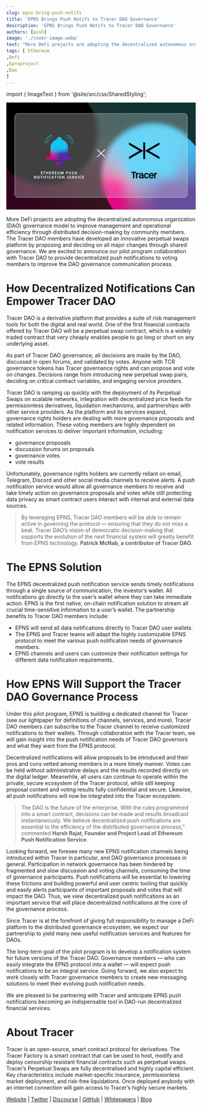 ```yaml
---
slug: epns-bring-push-notifs
title: 'EPNS Brings Push Notifs to Tracer DAO Governance'
description: 'EPNS Brings Push Notifs to Tracer DAO Governance'
authors: [push]
image: './cover-image.webp'
text: "More DeFi projects are adopting the decentralized autonomous organization (DAO) governance model to improve management and operational efficiency through distributed decision-making by community members."
tags: [ Ethereum
,Defi
,Epnsproject
,Dao
]
---
```


import { ImageText } from '@site/src/css/SharedStyling';

![Cover Image of EPNS Brings Push Notifs to Tracer DAO Governance](./cover-image.webp)

<!--truncate-->

More DeFi projects are adopting the decentralized autonomous organization (DAO) governance model to improve management and operational efficiency through distributed decision-making by community members. The Tracer DAO members have developed an innovative perpetual swaps platform by proposing and deciding on all major changes through shared governance. We are excited to announce our pilot program collaboration with Tracer DAO to provide decentralized push notifications to voting members to improve the DAO governance communication process.

# **How Decentralized Notifications Can Empower Tracer DAO**

Tracer DAO is a derivative platform that provides a suite of risk management tools for both the digital and real world. One of the first financial contracts offered by Tracer DAO will be a perpetual swap contract, which is a widely traded contract that very cheaply enables people to go long or short on any underlying asset.

As part of Tracer DAO governance, all decisions are made by the DAO, discussed in open forums, and validated by votes. Anyone with TCR governance tokens has Tracer governance rights and can propose and vote on changes. Decisions range from introducing new perpetual swap pairs, deciding on critical contract variables, and engaging service providers.

Tracer DAO is ramping up quickly with the deployment of its Perpetual Swaps on scalable networks, integration with decentralized price feeds for permissionless derivatives, liquidation mechanisms, and partnerships with other service providers. As the platform and its services expand, governance rights holders are dealing with more governance proposals and related information. These voting members are highly dependent on notification services to deliver important information, including:

- governance proposals
- discussion forums on proposals
- governance votes
- vote results

Unfortunately, governance rights holders are currently reliant on email, Telegram, Discord and other social media channels to receive alerts. A push notification service would allow all governance members to receive and take timely action on governance proposals and votes while still protecting data privacy as smart contract users interact with internal and external data sources.

> By leveraging EPNS, Tracer DAO members will be able to remain active in governing the protocol — ensuring that they do not miss a beat. Tracer DAO’s vision of democratic decision-making that supports the evolution of the next financial system will greatly benefit from EPNS technology. **Patrick McNab, a contributor of Tracer DAO.**

# **The EPNS Solution**

The EPNS decentralized push notification service sends timely notifications through a single source of communication, the investor’s wallet. All notifications go directly to the user’s wallet where they can take immediate action. EPNS is the first native, on-chain notification solution to stream all crucial time-sensitive information to a user’s wallet. The partnership benefits to Tracer DAO members include:

- EPNS will send all data notifications directly to Tracer DAO user wallets.
- The EPNS and Tracer teams will adapt the highly customizable EPNS protocol to meet the various push notification needs of governance members.
- EPNS channels and users can customize their notification settings for different data notification requirements.

# **How EPNS Will Support the Tracer DAO Governance Process**

Under this pilot program, EPNS is building a dedicated channel for Tracer (see our lightpaper for definitions of channels, services, and more). Tracer DAO members can subscribe to the Tracer channel to receive customized notifications to their wallets. Through collaboration with the Tracer team, we will gain insight into the push notification needs of Tracer DAO governors and what they want from the EPNS protocol.

Decentralized notifications will allow proposals to be introduced and their pros and cons vetted among members in a more timely manner. Votes can be held without administrative delays and the results recorded directly on the digital ledger. Meanwhile, all users can continue to operate within the private, secure ecosystem of the Tracer protocol, while still keeping proposal content and voting results fully confidential and secure. Likewise, all push notifications will now be integrated into the Tracer ecosystem.

> The DAO is the future of the enterprise. With the rules programmed into a smart contract, decisions can be made and results broadcast instantaneously. We believe decentralized push notifications are essential to the efficiency of the distributed governance process,” commented **Harsh Rajat, Founder and Project Lead of Ethereum Push Notification Service**.

Looking forward, we foresee many new EPNS notification channels being introduced within Tracer in particular, and DAO governance processes in general. Participation in network governance has been hindered by fragmented and slow discussion and voting channels, consuming the time of governance participants. Push notifications will be essential to lowering these frictions and building powerful and user centric tooling that quickly and easily alerts participants of important proposals and votes that will impact the DAO. Thus, we view decentralized push notifications as an important service that will place decentralized notifications at the core of the governance process.

Since Tracer is at the forefront of giving full responsibility to manage a DeFi platform to the distributed governance ecosystem, we expect our partnership to yield many new useful notification services and features for DAOs.

The long-term goal of the pilot program is to develop a notification system for future versions of the Tracer DAO. Governance members — who can easily integrate the EPNS protocol into a wallet — will expect push notifications to be an integral service. Going forward, we also expect to work closely with Tracer governance members to create new messaging solutions to meet their evolving push notification needs.

We are pleased to be partnering with Tracer and anticipate EPNS push notifications becoming an indispensable tool in DAO-run decentralized financial services.

# **About Tracer**

Tracer is an open-source, smart contract protocol for derivatives. The Tracer Factory is a smart contract that can be used to host, modify and deploy censorship resistant financial contracts such as perpetual swaps. Tracer’s Perpetual Swaps are fully decentralised and highly capital efficient. Key characteristics include market-specific insurance, permissionless market deployment, and risk-free liquidations. Once deployed anybody with an internet connection will gain access to Tracer’s highly secure markets.

[Website](https://tracer.finance/) | [Twitter](https://twitter.com/TracerDAO) | [Discourse](https://discourse.tracer.finance/) | [GitHub](https://github.com/tracer-protocol) | [Whitepapers](https://tracer.finance/learn/) | [Blog](https://tracer.finance/radar/)
